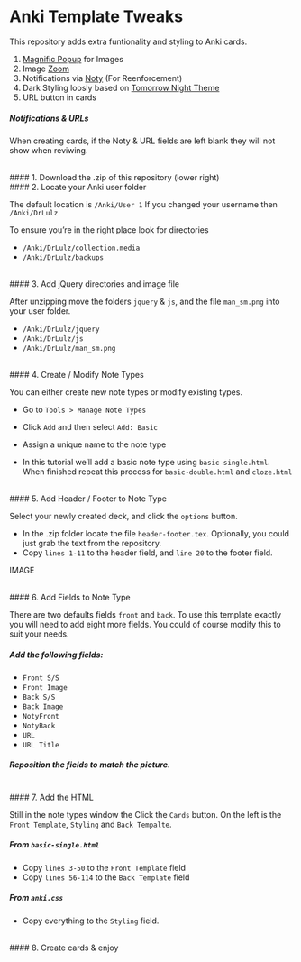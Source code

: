 # Anki Template Tweaks

This repository adds extra funtionality and styling to Anki cards. 

1. [Magnific Popup](http://dimsemenov.com/plugins/magnific-popup/) for Images
2. Image [Zoom](http://www.jacklmoore.com/zoom/)
3. Notifications via [Noty](http://ned.im/noty/#/about) (For Reenforcement)
4. Dark Styling loosly based on [Tomorrow Night Theme](https://github.com/chriskempson/tomorrow-theme)
5. URL button in cards

##### Notifications & URLs

When creating cards, if the Noty & URL fields are left blank they will not show when reviwing.

<br />
#### 1. Download the .zip of this repository (lower right)
<br />
#### 2. Locate your Anki user folder

The default location is `/Anki/User 1`
If you changed your username then `/Anki/DrLulz`

To ensure you’re in the right place look for directories
- `/Anki/DrLulz/collection.media`
- `/Anki/DrLulz/backups`
<br />
#### 3. Add jQuery directories and image file

After unzipping move the folders `jquery` & `js`, and the file `man_sm.png` into your user folder.

- `/Anki/DrLulz/jquery`
- `/Anki/DrLulz/js`
- `/Anki/DrLulz/man_sm.png`

<br />
#### 4. Create / Modify Note Types

You can either create new note types or modify existing types.

- Go to `Tools > Manage Note Types`
- Click `Add` and then select `Add: Basic`
- Assign a unique name to the note type

- In this tutorial we’ll add a basic note type using `basic-single.html`. When finished repeat this process for `basic-double.html` and `cloze.html`

<br />
#### 5. Add Header / Footer to Note Type

Select your newly created deck, and click the `options` button.

- In the .zip folder locate the file `header-footer.tex`. Optionally, you could just grab the text from the repository.
- Copy `lines 1-11` to the header field, and `line 20` to the footer field.

IMAGE

<br />
#### 6. Add Fields to Note Type

There are two defaults fields `front` and `back`. To use this template exactly you will need to add eight more fields. You could of course modify this to suit your needs.

##### Add the following fields:

- `Front S/S`
- `Front Image`
- `Back S/S`
- `Back Image`
- `NotyFront`
- `NotyBack`
- `URL`
- `URL Title`

##### Reposition the fields to match the picture.

<br />
#### 7. Add the HTML

Still in the note types window the Click the `Cards` button. On the left is the `Front Template`, `Styling` and `Back Tempalte`. 

##### From `basic-single.html` 

- Copy `lines 3-50` to the `Front Template` field
- Copy `lines 56-114` to the `Back Template` field


##### From `anki.css`

- Copy everything to the `Styling` field. 

<br />
#### 8. Create cards & enjoy